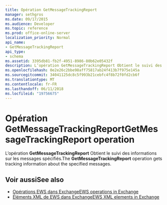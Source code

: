 ```yaml
---
title: Opération GetMessageTrackingReport
manager: sethgros
ms.date: 09/17/2015
ms.audience: Developer
ms.topic: reference
ms.prod: office-online-server
localization_priority: Normal
api_name:
- GetMessageTrackingReport
api_type:
- schema
ms.assetid: 3395db81-fb2f-4951-8986-80b62e05432f
description: L’opération GetMessageTrackingReport Obtient le suivi des informations sur les messages spécifiés.
ms.openlocfilehash: 0e2e26c2bbe98aff75817ab24f413b7f975e145a
ms.sourcegitcommit: 34041125dc8c5f993b21cebfc4f8b72f0fd2cb6f
ms.translationtype: MT
ms.contentlocale: fr-FR
ms.lasthandoff: 06/11/2018
ms.locfileid: "19756675"
---
```

# <a name="getmessagetrackingreport-operation"></a><span data-ttu-id="70dbd-103">Opération GetMessageTrackingReport</span><span class="sxs-lookup"><span data-stu-id="70dbd-103">GetMessageTrackingReport operation</span></span>

<span data-ttu-id="70dbd-104">L’opération **GetMessageTrackingReport** Obtient le suivi des informations sur les messages spécifiés.</span><span class="sxs-lookup"><span data-stu-id="70dbd-104">The **GetMessageTrackingReport** operation gets tracking information about the specified messages.</span></span> 
  
## <a name="see-also"></a><span data-ttu-id="70dbd-105">Voir aussi</span><span class="sxs-lookup"><span data-stu-id="70dbd-105">See also</span></span>

- [<span data-ttu-id="70dbd-106">Opérations EWS dans Exchange</span><span class="sxs-lookup"><span data-stu-id="70dbd-106">EWS operations in Exchange</span></span>](ews-operations-in-exchange.md)
- [<span data-ttu-id="70dbd-107">Éléments XML de EWS dans Exchange</span><span class="sxs-lookup"><span data-stu-id="70dbd-107">EWS XML elements in Exchange</span></span>](ews-xml-elements-in-exchange.md)

